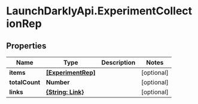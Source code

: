 # LaunchDarklyApi.ExperimentCollectionRep

## Properties

Name | Type | Description | Notes
------------ | ------------- | ------------- | -------------
**items** | [**[ExperimentRep]**](ExperimentRep.md) |  | [optional] 
**totalCount** | **Number** |  | [optional] 
**links** | [**{String: Link}**](Link.md) |  | [optional] 


